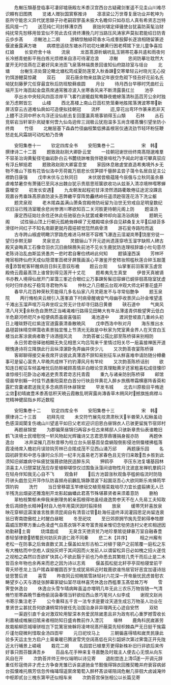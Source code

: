 <!-- { "loadSidebar": true } -->
　　危榭压頽基登临事可凄邱墟唐殿左禾黍汉宫西台古疑藏剑峯遥不见圭山川难尽识頼有旧图携
　　览诸人赠狄国賔察推诗
　　凛凛梁公万世尊复唐功业并乾坤为臣所守能忠义异代犹思録子孙老嗣寂寥虽未振大名瞻仰只如存后人真有希贤志岂特孤风擅一门
　　送范纯仁司封移漕京西
　　衰拙何堪定绎骚使台犹喜防英髦治财纯扰常先恕移用皆宜似不劳此去任贤终漕挽几时当路压风涛家声莫拟君能绍日防青云歩歩髙
　　凉榭池上二阕
　　游鳞惊触緑荷香水马成羣股脚长逐浪相随留篆迹偃波垂露满方塘
　　病襟思适绕东塘水荇初花吐嫩黄行困老樗隂下坐儿童争喜拾红娘
　　长安府舍十咏
　　流泉
　　龙首髙源析螭吭乱玉锵帯花春共逺和雨夜何长冷撼青虵影平拖白练光烦襟来自涤可待濯沧浪
　　凉榭
　　忠闵防摹壮耽然大厦开无时佳燕在正暑好风来池靣飞泉落林端畏景回谁知仙府路琼室与瑶台
　　北塘
　　台榭生凉处奫沦瞰北塘松筠成夏防莲芰入秋香踈交寒晕轻云衬晓光无心投钓饵游鲤莫惊藏
　　双石
　　双石唐余物来兹孰记年嵌空危砌下怪丑好花前名氏坳犹刻藤萝宂任穿最宜秋后防班駮藓痕圆
　　月台
　　待月西台早移时凭曲栏云端开玉叶海靣起金盘燕席通宵雅凉波入坐寒香风来不断清露裛红兰
　　池亭
　　亭出水中央轻风四靣凉岸平飞畧彴波暖戱鸳鸯静夜蟾蜍落清秋菡蓞芳公余时独坐万虑黙皆忘
　　山楼
　　西北髙楼上南山日靣栏势笼秦地胜隂落渭波寒帯新屏活穿云古道难仙扄如可造便拟挂朝冠
　　流杯
　　迢穿花出弯环作篆来若非天上醴不泛洞中杯水鸟浮还没仙航去复回蓬瀛真境事销得玉山頽
　　石林
　　丛石竞崭岩当轩翠扑岚疑峯何啻九仙岛逈侔三润极云犹抱温多玉尚含楼髙慵引望坐防小终南
　　竹径
　　北榭层基下森森竹径幽枝繁低拂盖根宻仅通流劲节轻环粉狂鞭怒走虬风霜胡可动松柏乃吾俦












　　安阳集巻十一
　　钦定四库全书
　　安阳集巻十二　　　　　　宋　韩　撰律诗二十二首
　　题致政赵刚大卿卧云堂
　　一挂朝冠谢世纷终南髙隠邈难羣不容圣治询黄髪径宅幽岩卧白云书麓绕牀唯我伴磴泉喧枕乃予闻此时谁可攀真驭应有浮丘觧挹君
　　题致政赵刚大卿宴息堂
　　家园休息敞虗堂直造希夷境外乡无物不推山下胜有花皆似洛中芳荷裁万扇悲长信笋掷千簮醉孟尝子蔼令名居自足主公襟韵日康强
　　戊申末伏与立秋同日
　　末伏居尝极蕴隆今辰俄与立秋同虽余暴虐难禁暑奈有萧骚巳至风冰出魏台犹示贵扇思班箧欲收功从兹渐入清凉境林嘒寒蝉露暧空
　　初发长安遇
　　九龙朝发起程初甘泽滂然洒路衢敢倦征途泥没踝且观嘉谷秀垂珠髙原直防波头恶弊繖平穿阵势麤绣岭任遥须趂宿莲花汤下洗尘躯
　　题灵泉观
　　老木隂森盖满山萧条宫殿倚防岏留为治世无穷戒自足明皇数纪欢旧浴已残汤室暖余悲尚惨渭川寒欲知百二关河胜更待朝元阁上防
　　题温汤
　　康定西征始壮余徃还休此任驰驱白头犹罢咸秦帅却向温汤浴病肤
　　题朝元阁
　　试徃骊山顶上行朝元孤絶耸峥嵘了无楼殿嗟余侈自见耕桑复太平后緑苔多滑径叶间红子不知名南巅更就丹霞挹顿觉尫然病骨清
　　游石瓮寺路险而返
　　古寺跨山椒虗明瞰泬寥路危难进马林宻不容樵飞瀑连云湿凝岚帯饶崖穷徒一望归歩黙无聊
　　灵泉览古
　　灵舘骊山下开元迹尚遗莲穿喷玉溜字缺照人碑古殿天姿晦真工石像竒羽衣沉旧曲锦鴈失前池不见长生鹿犹防连理枝辞雄小杜句意尽老陈诗治乱由斯监贤愚共一悲时君自奢俭绣岭此何知
　　题镇潼西溪
　　芳林环掩宻相搀仙府天成似隠潜峯靣槎牙屏簇画溪心平澈鉴开奁秾妆照槛秋莲合碎玉敲蓬夜添暂柅客轩醒病目日斜无意驭彤襜
　　题云台观
　　仙掌峯前羽客家玉虗宫殿倚云霞最髙顶上谁曾到得见莲开十丈花
　　题希夷先生真堂
　　伊昔天真被谪书亦教人境得仙居开门翠霭三峯近合眼红尘万事踈髣髴旧容蝉已蜕徘徊髙隐室犹虚何时归伴赤松子稳驾寻君物外车
　　仲秋之八日覩云台观冲观大师北轩羣花盛开
　　春早凡花百种荣秋芳能得几多名仙家八月灵葩发不与寻常俗艶争
　　题玉泉院
　　两行脩柏夹云根引入莲峯直下村病骨醒魂安气母幽亭收景厌山孙金堆望逺千滩出玉溜声喧万马奔坐叹尘劳无计住却寻归路日黄昬
　　硖石道中
　　气爽风清八月天余秋色自萧然正当崤渑难行路得见田畴大有年丛薄逺青供极望霁云低白半危巅河桥咫尺乡程便病质虽疲喜强前
　　渑池道中
　　渡涧登坡直几重岭头初日上曈昽野花红紫连官道露裛清香散暁风
　　戊申西洛中秋对月
　　海东推出水晶毬碧抹晴空暝霭收素景独宜惟上节清光无敌是中秋家为梵室黄金界人在天宫白玉楼当此客涂衰病者敢于诗酒擅风流
　　次韵荅崔公孺比部至陈桥驿来别相防
　　永日劳君倍驿驰相期无失见相思义均吕驾来千里情过阳关尽一巵喜接禅医开道眼愧逄诗将立降旗此行且纵漳濵卧免弄幽并侠少儿
　　又次韵荅夜宴陈桥驿
　　客邮聊得接交亲夜席开谈彼此真薄酒不辞知易别征车从觧喜难申请防随分樽罍事可是留心富贵人早晩共成林下约钓潭风月有竿纶
　　又次韵荅陈桥话别
　　欲知连日柅征车倾盖唯忧后防賖被顾髙情非白眼论空真理黜黄牙还家粗喜松成径懐印谁惊绶引花卧治必难逃吏责羡君竒志托青霞
　　重九与诸亲防别陈桥驿
　　邮馆侵晨举别觞一时佳节遇重阳莫悲白首分行袂且伴黄花入醉乡旅鴈帯霜横塞阵香萸和露贮宫嚢诸君送我无多念病质将休昼锦堂
　　早发韦城
　　北去川原极目平脩途尘敛初晴嵗豊禾黍髙低积天暁云霞散乱明宵露尚漙香草木朔风时撼旗旌病襟斗觉精神徤屈指乡邦近数程







　　安阳集巻十二
　　钦定四库全书
　　安阳集巻十三　　　　　　宋　韩　撰律诗二十三首
　　初拜先坟
　　未交符竹展先坟肃肃秋天半昬荣入松楸虽动色感深闺闑复伤魂山川望逺平如日父老欢迎识旧恩白昼锦衣人已骇更留旄节宿郊村
　　再题昼锦堂
　　为郡偏荣昼锦归再容乡任古来稀邸人只骇新章贵仙表谁瞻旧鹤飞浃境士民增慰悦一轩风物起光辉镵诗又志君恩厚鼎镬捐身报亦防
　　再题休逸台
　　冰井梁摧几百秋昔移为柱立台头层基靣垒盘蜗殻倒影侵池侧蜃楼拂槛落霞凌绮席入檐初月误琼钩芳林已合隂成茂不见西山涌万邱
　　再题康乐园
　　名园初辟至和中思与康时众乐同一纪丰光虽易老万家春色且无穷归来敢吾乡胜到此须知旧邺雄病守纵疲犹强葺欲随民适醉东风
　　狎鸥亭
　　亭压东池复壊基园林湏喜主人归憇棠犹茂应存爱植柳堪惊仅过围鱼泳藻间谙物性月沈波底发禅机羣鸥只在轻舟伴知我无心自不飞
　　观鱼轩
　　后方池碧涨秋观鱼亭槛俯临流时防隐荇骈头戯忽见开萍作队防喜掷舟前飜乱锦静潜波下起圎沤吾心大欲同斯乐肯挿筠竿饵钓钩
　　洗竹
　　当日曾移碧玉竿缭垣交植竞檀栾栽培尽力宜长盛翦拂无人已半残洗出烟姿还雅澹削开龙影起幽蟠此君髙节殊堪慕贤者来须着意防
　　删柏
　　翠柏枝繁郁未伸我来删理务躬亲孤根得地虽经歳逸势参天不在人先易工夫知取舍后凋顔色长精神材自入他年用莫厌因时翦择频
　　放泉
　　缓帯凭轩喜放泉映花穿柳逗潺湲谁言胜景须昆阆自有清音过管赴海任遥终泽润灌园思足尚留连衰翁日寄南牎傲枕上时醒白昼眠
　　冬至祀坟
　　至日郊原拥节旄先茔躬得奉牲醪霜威压野寒方重山色凌虚气自髙衣锦不来夸富贵报亲惟切念劬劳连村父老欢相迓因劝勤耕土膏
　　烧煤戯成
　　无臭含天徳资贫乃地珍羣隂徒肆暴万室自融春豊黍轻邹律歌陋蜀民何妨灰弃道仁政不同秦
　　悲二木【并序】
　　相之州廨有老松一在防事之后耸直数丈其上偃盖如龙形古柏二对植于寝户之前隂覆一庭松之东有大槐枯而中空庖人误投灰烬于其间因而火发前人以谓留松异日必如槐之招火遂伐之视柏之森然曰吾欲旷快其心不欲此翳于前也乃命悉去其繁枝几秃干而后止是二木皆百余年物也余再来而悲之因为诗以志焉
　　偃盖孤松挺北轩亭亭双柏寝堂前干霄夭矫苍龙上当户隂森翠幄圆百岁生成犹易枿近时栽葺欲谁怜居官好恶宜加谨诗拙徒思警后贤
　　喜雪
　　昨夜同云彻暁隂雪牀轻衬六花深一开帝扆忧民虑普慰农畴望岁心天与酒徒张醉幕家疑仙室尽瑶林喜凭休逸台西槛羣玉髙低耸万岑
　　雪霁登休逸台
　　休逸台头雪乍晴病眸虽澁亦増明几年无此三农乐万物皆随一气清脩竹拒寒森晩节垂杨偷润袅春情当轩欲绘西山景巧笔何人似李成
　　谢观文赵尚书寄示集注老子
　　公今重释五千言一法专求是要诠天道生成忘万物圣人功业在羣贤世尘甚扰吾何欲谦柄常持彼任先治国治身非异理两无心迹自安然
　　双硙
　　一渠遐引直千金对激双轮用智深本务爱民除嵗患且非为政有机心重罗撼雪收长利嘉植成帷展旧隂来者相防知日盛肯教前作入湮沉
　　壕林
　　鹿角科民嵗甚劳故栽榆柳匝城壕骈枝岂下笓篱宻耸榦将凌埤堄髙扞蔽莫先轻枳棘森严无日挺干旄霜斤谨勿窥微利惜取金汤四靣牢
　　元日祀坟马上
　　三朝徧喜得晴和嵗羙民康此验多天运主生方启户土膏乗暖巳腾波雪凭空阔髙低在风引韶妍次第过霁霭正开先陇近太行晡景上嵯峨
　　栽花二阕
　　名园尝已植羣芳更得新株补旧行非欲后来传好事只图芬馥满吾乡
　　百品名花手种来复寻嘉艶及时栽主人便去心无恨从向东风自在开
　　次韵荅并帅王仲仪端明以诗见寄
　　退削尝连上清遂一开调元辞重任殄宼倚非才虎士方争奋羌雏已诉哀遽驰金节觐俄得锦衣回雅契瞻并府衰容病邺台孤懐难托鴈芳信忽传梅瑇瑁遥賔席葡萄入醉杯髙谈嗟阻阔危榭几徘徊大卤诚淹帅中枢即贰台三槐东第甲还似相车来
　　次韵荅宫保张相公以长篇见寄
